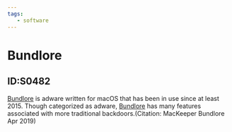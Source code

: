 ```yaml
---
tags:
   - software
---
```

# Bundlore
## ID:S0482
[Bundlore](software/S0482) is adware written for macOS that has been in use since at least 2015. Though categorized as adware, [Bundlore](software/S0482) has many features associated with more traditional backdoors.(Citation: MacKeeper Bundlore Apr 2019)
